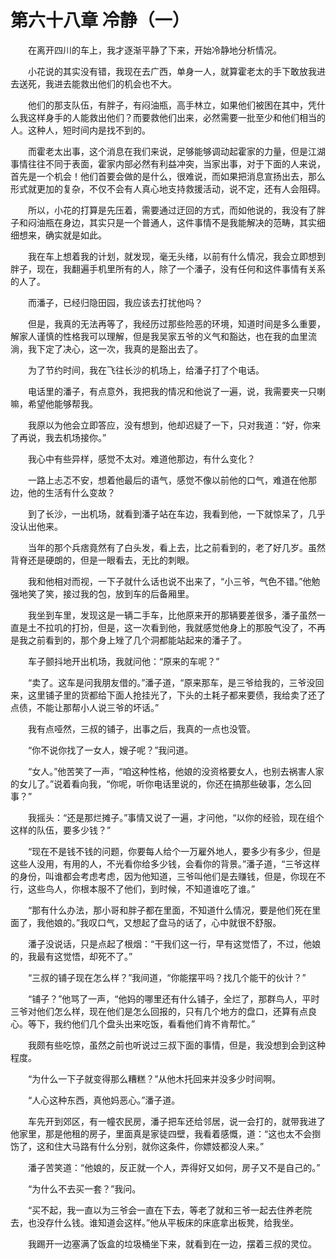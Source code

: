 # 第六十八章 冷静（一）


　　在离开四川的车上，我才逐渐平静了下来，开始冷静地分析情况。

　　小花说的其实没有错，我现在去广西，单身一人，就算霍老太的手下敢放我进去送死，我进去能救出他们的机会也不大。

　　他们的那支队伍，有胖子，有闷油瓶，高手林立，如果他们被困在其中，凭什么我这样身手的人能救出他们？而要救他们出来，必然需要一批至少和他们相当的人。这种人，短时间内是找不到的。

　　而霍老太出事，这个消息在我们来说，足够能够调动起霍家的力量，但是江湖事情往往不同于表面，霍家内部必然有利益冲突，当家出事，对于下面的人来说，首先是一个机会！他们首要会做的是什么，很难说，而如果把消息宣扬出去，那么形式就更加的复杂，不仅不会有人真心地支持救援活动，说不定，还有人会阻碍。

　　所以，小花的打算是先压着，需要通过迂回的方式，而如他说的，我没有了胖子和闷油瓶在身边，其实只是一个普通人，这件事情不是我能解决的范畴，其实细细想来，确实就是如此。

　　我在车上想着我的计划，就发现，毫无头绪，以前有什么情况，我会立即想到胖子，现在，我翻遍手机里所有的人，除了一个潘子，没有任何和这件事情有关系的人了。

　　而潘子，已经归隐田园，我应该去打扰他吗？

　　但是，我真的无法再等了，我经历过那些险恶的环境，知道时间是多么重要，解家人谨慎的性格我可以理解，但是我吴家五爷的义气和豁达，也在我的血里流淌，我下定了决心，这一次，我真的是豁出去了。

　　为了节约时间，我在飞往长沙的机场上，给潘子打了个电话。

　　电话里的潘子，有点意外，我把我的情况和他说了一遍，说，我需要夹一只喇嘛，希望他能够帮我。

　　我原以为他会立即答应，没有想到，他却迟疑了一下，只对我道：“好，你来了再说，我去机场接你。”

　　我心中有些异样，感觉不太对。难道他那边，有什么变化？

　　一路上忐忑不安，想着他最后的语气，感觉不像以前他的口气，难道在他那边，他的生活有什么变故？

　　到了长沙，一出机场，就看到潘子站在车边，我看到他，一下就惊呆了，几乎没认出他来。

　　当年的那个兵痞竟然有了白头发，看上去，比之前看到的，老了好几岁。虽然背脊还是硬朗的，但是一眼看去，无比的刺眼。

　　我和他相对而视，一下子就什么话也说不出来了，“小三爷，气色不错。”他勉强地笑了笑，接过我的包，放到车的后备厢里。

　　我坐到车里，发现这是一辆二手车，比他原来开的那辆要差很多，潘子虽然一直是土不拉叽的打扮，但是，这一次看到他，我就感觉他身上的那股气没了，不再是我之前看到的，那个身上矬了几个洞都能站起来的潘子了。

　　车子颤抖地开出机场，我就问他：“原来的车呢？”

　　“卖了。这车是问我朋友借的。”潘子道，“原来那车，是三爷给我的，三爷没回来，这里铺子里的货都给下面人抢挂光了，下头的土耗子都来要债，我给卖了还了点债，不能让那帮小人说三爷的坏话。”

　　我有点哑然，三叔的铺子，出事之后，我真的一点也没管。

　　“你不说你找了一女人，嫂子呢？”我问道。

　　“女人。”他苦笑了一声，“咱这种性格，他娘的没资格要女人，也别去祸害人家的女儿了。”说着看向我，“你呢，听你电话里说的，你还在搞那些破事，怎么回事？”

　　我摇头：“还是那烂摊子。”事情又说了一遍，才问他，“以你的经验，现在组个这样的队伍，要多少钱？”

　　“现在不是钱不钱的问题，你要每人给个一万雇外地人，要多少有多少，但是这些人没用，有用的人，不光看你给多少钱，会看你的背景。”潘子道，“三爷这样的身份，叫谁都会考虑考虑，因为他知道，三爷叫他们是去赚钱，但是，你现在不行，这些鸟人，你根本服不了他们，到时候，不知道谁吃了谁。”

　　“那有什么办法，那小哥和胖子都在里面，不知道什么情况，要是他们死在里面了，我他娘的。”我叹口气，又想起了盘马的话了，心中就很不舒服。

　　潘子没说话，只是点起了根烟：“干我们这一行，早有这觉悟了，不过，他娘的，我最有这觉悟，却死不了。”

　　“三叔的铺子现在怎么样？”我间道，“你能摆平吗？找几个能干的伙计？”

　　“铺子？”他骂了一声，“他妈的哪里还有什么铺子，全烂了，那群鸟人，平时三爷对他们怎么样，现在他们是怎么回报的，只有几个地方的盘口，还算有点良心。等下，我约他们几个盘头出来吃饭，看看他们肯不肯帮忙。”

　　我颇有些吃惊，虽然之前也听说过三叔下面的事情，但是，我没想到会到这种程度。

　　“为什么一下子就变得那么糟糕？”从他木托回来并没多少时间啊。

　　“人心这种东西，真他妈恶心。”潘子道。

　　车先开到郊区，有一幢农民房，潘子把车还给邻居，说一会打的，就带我进了他家里，那是他租的房子，里面真是家徒四壁，我看着感慨，道：“这也太不会捯饬了，这和住大马路有什么分别，就你这条件，你嫖妓都没人来。”

　　潘子苦笑道：“他娘的，反正就一个人，弄得好又如何，房子又不是自己的。”

　　“为什么不去买一套？”我问。

　　“买不起，我一直以为三爷会一直在下去，等老了就和三爷一起去住养老院去，也没存什么钱。谁知道会这样。”他从平板床的床底拿出板凳，给我坐。

　　我踢开一边塞满了饭盒的垃圾桶坐下来，就看到在一边，摆着三叔的灵位。

